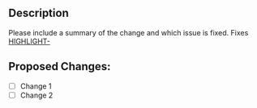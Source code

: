 ## Description

Please include a summary of the change and which issue is fixed.
Fixes [HIGHLIGHT-](https://highlightxyz.atlassian.net/browse/HIGHLIGHT-)

## Proposed Changes:

- [ ] Change 1
- [ ] Change 2
